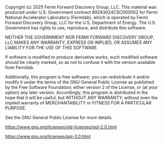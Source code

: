 Copyright (c) 2025 Fermi Forward Discovery Group, LLC.
This material was produced under U.S. Government contract
89243024CSC000002 for Fermi National Accelerator Laboratory (Fermilab),
which is operated by Fermi Forward Discovery Group, LLC for the
U.S. Department of Energy. The U.S. Government has rights to use,
reproduce, and distribute this software.

NEITHER THE GOVERNMENT NOR FERMI FORWARD DISCOVERY GROUP, LLC
MAKES ANY WARRANTY, EXPRESS OR IMPLIED, OR ASSUMES ANY
LIABILITY FOR THE USE OF THIS SOFTWARE.

If software is modified to produce derivative works, such modified
software should be clearly marked, so as not to confuse it with the
version available from Fermilab.

Additionally, this program is free software; you can redistribute
it and/or modify it under the terms of the GNU General Public License
as published by the Free Software Foundation; either version 2
of the License, or (at your option) any later version. Accordingly,
this program is distributed in the hope that it will be useful,
but WITHOUT ANY WARRANTY; without even the implied warranty of
MERCHANTABILITY or FITNESS FOR A PARTICULAR PURPOSE.

See the GNU General Public License for more details.

https://www.gnu.org/licenses/old-licenses/gpl-2.0.html

https://www.gnu.org/licenses/gpl-3.0.html
